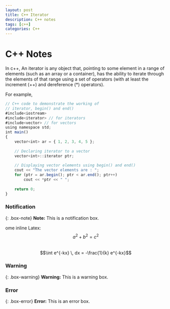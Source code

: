 ```yaml
---
layout: post
title: C++ Iterator
description: C++ notes
tags: [c++]
categories: C++
---
```

# C++ Notes

In c++, An iterator is any object that, pointing to some element in a range of elements (such as an array or a container), has the ability to iterate through the elements of that range using a set of operators (with at least the increment (++) and dereference (*) operators).  

For example,
```javascript
// C++ code to demonstrate the working of 
// iterator, begin() and end() 
#include<iostream> 
#include<iterator> // for iterators 
#include<vector> // for vectors 
using namespace std; 
int main() 
{ 
    vector<int> ar = { 1, 2, 3, 4, 5 }; 
      
    // Declaring iterator to a vector 
    vector<int>::iterator ptr; 
      
    // Displaying vector elements using begin() and end() 
    cout << "The vector elements are : "; 
    for (ptr = ar.begin(); ptr < ar.end(); ptr++) 
        cout << *ptr << " "; 
      
    return 0;     
} 
```
### Notification

{: .box-note}
**Note:** This is a notification box.

ome inline Latex: $$a^2 + b^2 = c^2$$  
$$\int e^{-kx} \, dx = -\frac{1}{k} e^{-kx}$$
### Warning

{: .box-warning}
**Warning:** This is a warning box.

### Error

{: .box-error}
**Error:** This is an error box.

